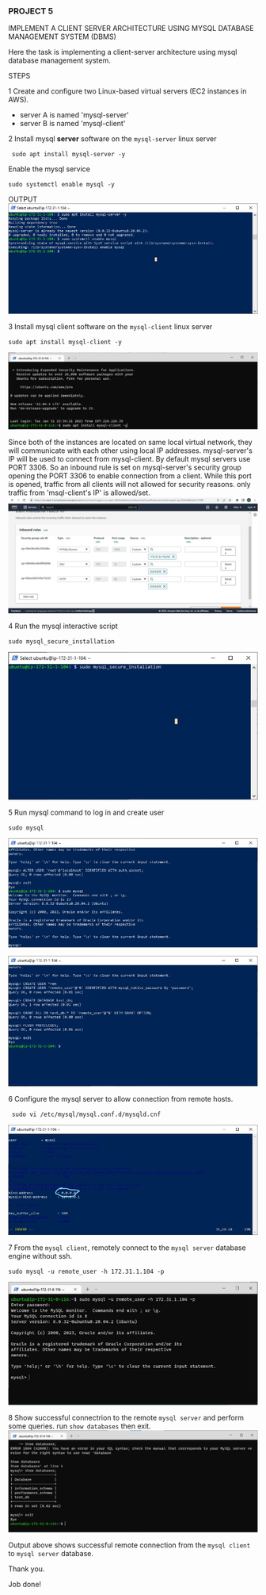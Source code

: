 ### PROJECT 5

IMPLEMENT A CLIENT SERVER ARCHITECTURE USING MYSQL DATABASE MANAGEMENT SYSTEM (DBMS)

Here the task is implementing a client-server architecture using mysql database management system.

STEPS

1 Create and configure two Linux-based virtual servers (EC2 instances in AWS).

 - server A is named 'mysql-server'
 - server B is named 'mysql-client'

2 Install mysql **server** software on the `mysql-server` linux server

 ```
  sudo apt install mysql-server -y
 ```

Enable the mysql service
 
```
sudo systemctl enable mysql -y
```

  OUTPUT
  ![Alt text](images/mysql-server%20install.jpg)
  
3 Install mysql client software on the `mysql-client` linux server

```
sudo apt install mysql-client -y 
``` 

![Alt text](images/mysql%20client%20install.jpg)

Since both of the instances are located on same local virtual network, they will communicate with each other using local IP addresses.
mysql-server's IP will be used to connect from mysql-client.
By default mysql servers use PORT 3306. So an inbound rule is set on mysql-server's security group opening the PORT 3306 to enable connection from a client. While this port is opened, traffic from all clients will not allowed for security reasons. only traffic from 'msql-client's IP' is allowed/set.
![Alt text](images/inbound.jpg)


4 Run the mysql interactive script

```
sudo mysql_secure_installation
``` 
![Alt text](images/mysql%20script.jpg)



5 Run mysql command to log in and create user

```
sudo mysql
``` 

![Alt text](images/sudo%20mysql.jpg)

![Alt text](images/create%20user.jpg)


6   Configure the mysql server to allow connection from remote hosts.

```
 sudo vi /etc/mysql/mysql.conf.d/mysqld.cnf 
```

![Alt text](images/remote%20connection%20config.jpg)

7 From the `mysql client`, remotely connect to the `mysql server` database engine without ssh.
```
sudo mysql -u remote_user -h 172.31.1.104 -p
``` 
![Alt text](images/client%20to%20server%20remote%20connection.jpg)

8 Show successful connectrion to the remote `mysql server` and perform some queries.
run ```show databases```
then exit.
![Alt text](images/show%20database.jpg)

Output above shows successful remote connection from the `mysql client` to `mysql server` database. 

Thank you.


Job done!